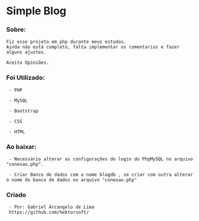 # Simple Blog

### Sobre:

	Fiz esse projeto em php durante meus estudos.
	Ainda não está completo, falta implementar os comentarios e fazer alguns ajustes.
	
	Aceito Opiniões.

### Foi Utilizado: 

	 - PHP
	 
	 - MySQL
	 
	 - Bootstrap
	 
	 - CSS
	 
	 - HTML

### Ao baixar:

	 - Necessário alterar as configurações de login do PhpMySQL no arquivo "conexao.php".
	 
	 - Criar Banco de dados com o nome blogdb , se criar com outra alterar o nome do banco de dados no arquivo "conexao.php"

### Criado
	 
	 - Por: Gabriel Arcangelo de Lima
	 https://github.com/hektorsoft/